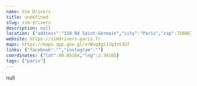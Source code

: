 ```yaml
---
name: Sim Drivers
title: undefined
slug: sim-drivers
description: null
location: {"address":"110 Bd Saint-Germain","city":"Paris","cap":75006}
website: https://simdrivers-paris.fr
maps: https://maps.app.goo.gl/vrWvq4gSJJq3vV3G7
links: {"facebook":"","instagram":""}
coordinates: {"lat":48.85184,"lng":2.34165}
tags: ["paris"]
---
```

null
